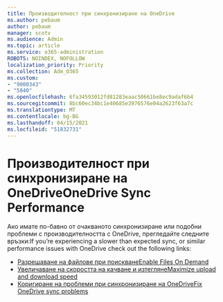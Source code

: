 ```yaml
---
title: Производителност при синхронизиране на OneDrive
ms.author: pebaum
author: pebaum
manager: scotv
ms.audience: Admin
ms.topic: article
ms.service: o365-administration
ROBOTS: NOINDEX, NOFOLLOW
localization_priority: Priority
ms.collection: Adm_O365
ms.custom:
- "9000343"
- "5840"
ms.openlocfilehash: 6fa34593012fd81283eaac50661be8ec9adaf6b4
ms.sourcegitcommit: 8bc60ec34bc1e40685e3976576e04a2623f63a7c
ms.translationtype: MT
ms.contentlocale: bg-BG
ms.lasthandoff: 04/15/2021
ms.locfileid: "51832731"
---
```

# <a name="onedrive-sync-performance"></a><span data-ttu-id="886be-102">Производителност при синхронизиране на OneDrive</span><span class="sxs-lookup"><span data-stu-id="886be-102">OneDrive Sync Performance</span></span>

<span data-ttu-id="886be-103">Ако имате по-бавно от очакваното синхронизиране или подобни проблеми с производителността с OneDrive, прегледайте следните връзки:</span><span class="sxs-lookup"><span data-stu-id="886be-103">If you’re experiencing a slower than expected sync, or similar performance issues with OneDrive check out the following links:</span></span>

- [<span data-ttu-id="886be-104">Разрешаване на файлове при поискване</span><span class="sxs-lookup"><span data-stu-id="886be-104">Enable Files On Demand</span></span>](https://support.office.com/article/0e6860d3-d9f3-4971-b321-7092438fb38e)
- [<span data-ttu-id="886be-105">Увеличаване на скоростта на качване и изтегляне</span><span class="sxs-lookup"><span data-stu-id="886be-105">Maximize upload and download speed</span></span>](https://support.microsoft.com/office/8eeadfb8-501f-406d-997b-98ab6ff67f43?ui=en-us&rs=en-us&ad=us)
- [<span data-ttu-id="886be-106">Коригиране на проблеми при синхронизиране на OneDrive</span><span class="sxs-lookup"><span data-stu-id="886be-106">Fix OneDrive sync problems</span></span>](https://support.office.com/article/0899b115-05f7-45ec-95b2-e4cc8c4670b2)
